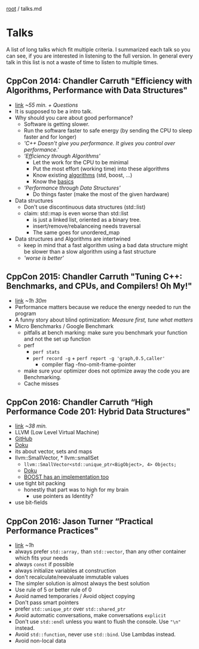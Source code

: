 [root](../README.md) / talks.md
# Talks
A list of long talks which fit multiple criteria. I summarized each talk so you can see, if you are interested in listening to the full version. In general every talk in this list is not a waste of time to listen to multiple times.

## CppCon 2014: Chandler Carruth "Efficiency with Algorithms, Performance with Data Structures"

* [link](https://www.youtube-nocookie.com/embed/fHNmRkzxHWs?rel=0) *~55 min. + Questions*
* It is supposed to be a intro talk.
* Why should you care about good performance?
	* Software is getting slower.
	* Run the software faster to safe energy (by sending the CPU to sleep faster and for longer)
	* *'C++ Doesn't give you performance. It gives you control over performance.'*
	* *'Efficiency through Algorithms'*
		* Let the work for the CPU to be minimal
		* Put the most effort (working time) into these algorithms
		* Know existing [algorithms](../algorithms/algorithms.md) (std, boost, ...)
		* Know the [basics](../basics/basics.md)
	* *'Performance through Data Structures'*
		* Do things faster (make the most of the given hardware)
* Data structures
	* Don't use discontinuous data structures (std::list)
	* claim: std::map is even worse than std::list
		* is just a linked list, oriented as a binary tree.
		* insert/remove/rebalanceing needs traversal
		* The same goes for unordered_map
* Data structures and Algorithms are intertwined
	* keep in mind that a fast algorithm using a bad data structure might be slower than a slow algorithm using a fast structure
	* *'worse is better'*
	
## CppCon 2015: Chandler Carruth "Tuning C++: Benchmarks, and CPUs, and Compilers! Oh My!"
* [link](https://www.youtube-nocookie.com/embed/nXaxk27zwlk?rel=0) *~1h 30m*
* Performance matters because we reduce the energy needed to run the program
* A funny story about blind optimization: *Measure first, tune what matters*
* Micro Benchmarks / Google Benchmark
    * pitfalls at bench marking: make sure you benchmark your function and not the set up function 
    * perf
        * `perf stats`
        * `perf record -g` + `perf report -g 'graph,0.5,caller'`
            * compiler flag -fno-omit-frame-pointer
    * make sure your optimizer does not optimize away the code you are Benchmarking. 
    * Cache misses

## CppCon 2016: Chandler Carruth “High Performance Code 201: Hybrid Data Structures"
* [link](https://www.youtube-nocookie.com/embed/vElZc6zSIXM?rel=0) *~38 min.*
* LLVM (Low Level Virtual Machine)
* [GitHub](https://github.com/llvm/llvm-project//)
* [Doku](https://llvm.org/docs/ProgrammersManual.html)
* its about vector, sets and maps
* llvm::SmallVector, * llvm::smallSet
	* `llvm::SmallVector<std::unique_ptr<BigObject>, 4> Objects;`
	* [Doku](https://llvm.org/docs/ProgrammersManual.html#llvm-adt-smallvector-h)
	* [BOOST has an implementation too](https://www.boost.org/doc/libs/1_72_0/doc/html/container/non_standard_containers.html#container.non_standard_containers.small_vector)
* use tight bit packing
	* honestly that part was to high for my brain
		* use pointers as Identity?
* use bit-fields

## CppCon 2016: Jason Turner “Practical Performance Practices"
* [link](https://www.youtube-nocookie.com/embed/uzF4u9KgUWI?rel=0)  *~1h* 
* always prefer `std::array,` than `std::vector`, than any other container which fits your needs
* always `const` if possible
* always initialize variables at construction
* don't recalculate/reevaluate immutable values
* The simpler solution is almost always the best solution
* Use rule of 5 or better rule of 0
* Avoid named temporaries / Avoid object copying
* Don't pass smart pointers
* prefer `std::unique_ptr` over `std::shared_ptr`
* Avoid automatic conversations, make conversations `explicit`
* Don't use `std::endl` unless you want to flush the console. Use `"\n"` instead.
* Avoid `std::function`, never  use `std::bind`. Use Lambdas instead.
* Avoid non-local data




